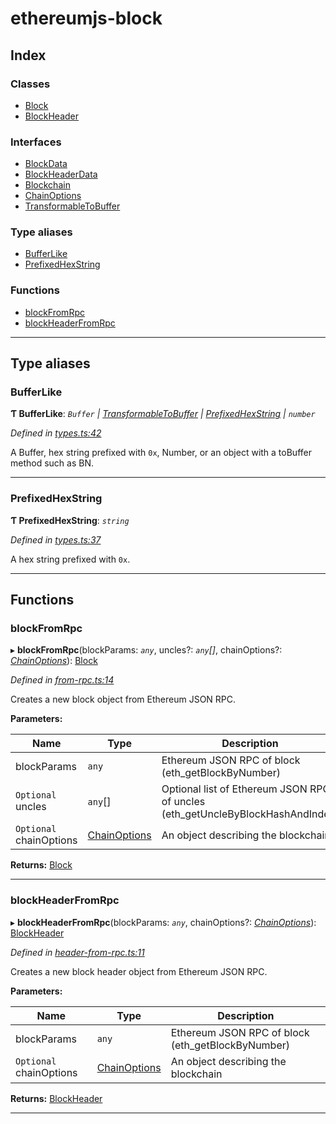 # ethereumjs-block

## Index

### Classes

- [Block](classes/block.md)
- [BlockHeader](classes/blockheader.md)

### Interfaces

- [BlockData](interfaces/blockdata.md)
- [BlockHeaderData](interfaces/blockheaderdata.md)
- [Blockchain](interfaces/blockchain.md)
- [ChainOptions](interfaces/chainoptions.md)
- [TransformableToBuffer](interfaces/transformabletobuffer.md)

### Type aliases

- [BufferLike](#bufferlike)
- [PrefixedHexString](#prefixedhexstring)

### Functions

- [blockFromRpc](#blockfromrpc)
- [blockHeaderFromRpc](#blockheaderfromrpc)

---

## Type aliases

<a id="bufferlike"></a>

### BufferLike

**Ƭ BufferLike**: _`Buffer` \| [TransformableToBuffer](interfaces/transformabletobuffer.md) \| [PrefixedHexString](#prefixedhexstring) \| `number`_

_Defined in [types.ts:42](https://github.com/ethereumjs/ethereumjs-block/blob/6adbfae/src/types.ts#L42)_

A Buffer, hex string prefixed with `0x`, Number, or an object with a toBuffer method such as BN.

---

<a id="prefixedhexstring"></a>

### PrefixedHexString

**Ƭ PrefixedHexString**: _`string`_

_Defined in [types.ts:37](https://github.com/ethereumjs/ethereumjs-block/blob/6adbfae/src/types.ts#L37)_

A hex string prefixed with `0x`.

---

## Functions

<a id="blockfromrpc"></a>

### blockFromRpc

▸ **blockFromRpc**(blockParams: _`any`_, uncles?: _`any`[]_, chainOptions?: _[ChainOptions](interfaces/chainoptions.md)_): [Block](classes/block.md)

_Defined in [from-rpc.ts:14](https://github.com/ethereumjs/ethereumjs-block/blob/6adbfae/src/from-rpc.ts#L14)_

Creates a new block object from Ethereum JSON RPC.

**Parameters:**

| Name                    | Type                                       | Description                                                                    |
| ----------------------- | ------------------------------------------ | ------------------------------------------------------------------------------ |
| blockParams             | `any`                                      | Ethereum JSON RPC of block (eth_getBlockByNumber)                              |
| `Optional` uncles       | `any`[]                                    | Optional list of Ethereum JSON RPC of uncles (eth_getUncleByBlockHashAndIndex) |
| `Optional` chainOptions | [ChainOptions](interfaces/chainoptions.md) | An object describing the blockchain                                            |

**Returns:** [Block](classes/block.md)

---

<a id="blockheaderfromrpc"></a>

### blockHeaderFromRpc

▸ **blockHeaderFromRpc**(blockParams: _`any`_, chainOptions?: _[ChainOptions](interfaces/chainoptions.md)_): [BlockHeader](classes/blockheader.md)

_Defined in [header-from-rpc.ts:11](https://github.com/ethereumjs/ethereumjs-block/blob/6adbfae/src/header-from-rpc.ts#L11)_

Creates a new block header object from Ethereum JSON RPC.

**Parameters:**

| Name                    | Type                                       | Description                                       |
| ----------------------- | ------------------------------------------ | ------------------------------------------------- |
| blockParams             | `any`                                      | Ethereum JSON RPC of block (eth_getBlockByNumber) |
| `Optional` chainOptions | [ChainOptions](interfaces/chainoptions.md) | An object describing the blockchain               |

**Returns:** [BlockHeader](classes/blockheader.md)

---
